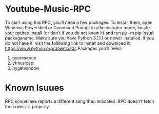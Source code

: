 # Youtube-Music-RPC
To start using this RPC, you'll need a few packages. To install them, open Windows Powershell or Command Prompt in administrator mode, locate your python install (or don't if you do not know it) and run py -m pip install packagename.
Make sure you have Python 3.13.1 or newer installed. If you do not have it, visit the following link to install and download it: https://www.python.org/downloads
Packages you'll need:
1. pypresence
2. ytmusicapi
3. pygetwindow
# Known Isuues
RPC sometimes reports a different song then indicated.
RPC doesn't fetch the cover art properly.
